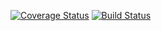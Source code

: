 [![Coverage Status](https://coveralls.io/repos/github/sergiokopplin/todo-mvc-api/badge.svg?branch=master)](https://coveralls.io/github/sergiokopplin/todo-mvc-api?branch=master)
[![Build Status](https://www.travis-ci.com/sergiokopplin/todo-mvc-api.svg?branch=master)](https://www.travis-ci.com/sergiokopplin/todo-mvc-api)